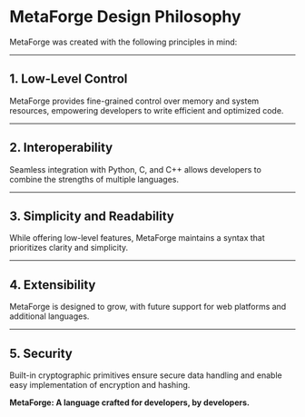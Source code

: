 
# MetaForge Design Philosophy

MetaForge was created with the following principles in mind:

---

## 1. Low-Level Control
MetaForge provides fine-grained control over memory and system resources, empowering developers to write efficient and optimized code.

---

## 2. Interoperability
Seamless integration with Python, C, and C++ allows developers to combine the strengths of multiple languages.

---

## 3. Simplicity and Readability
While offering low-level features, MetaForge maintains a syntax that prioritizes clarity and simplicity.

---

## 4. Extensibility
MetaForge is designed to grow, with future support for web platforms and additional languages.

---

## 5. Security
Built-in cryptographic primitives ensure secure data handling and enable easy implementation of encryption and hashing.

**MetaForge: A language crafted for developers, by developers.**

